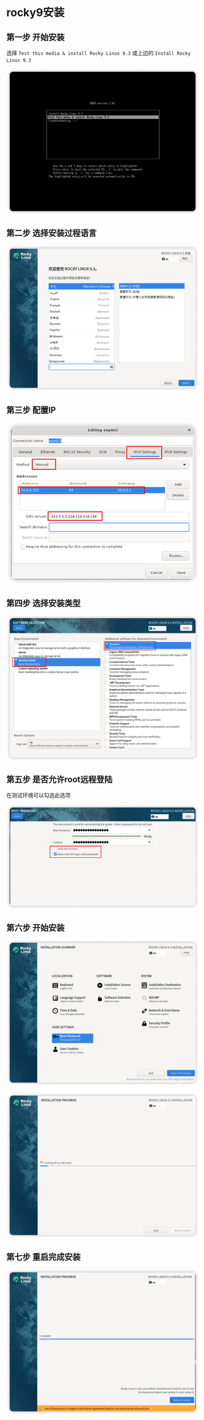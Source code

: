 # rocky9安装

## 第一步 开始安装

选择 `Test this media & install Rocky Linux 9.3` 或上边的 `Install Rocky Linux 9.3`

![iShot_2024-05-11_19.36.56](https://raw.githubusercontent.com/pptfz/picgo-images/master/img/iShot_2024-05-11_19.36.56.png)



## 第二步 选择安装过程语言

![iShot_2024-05-11_19.38.39](https://raw.githubusercontent.com/pptfz/picgo-images/master/img/iShot_2024-05-11_19.38.39.png)

## 第三步 配置IP

![iShot_2024-05-11_19.53.10](https://raw.githubusercontent.com/pptfz/picgo-images/master/img/iShot_2024-05-11_19.53.10.png)

## 第四步 选择安装类型

![iShot_2024-05-11_19.55.29](https://raw.githubusercontent.com/pptfz/picgo-images/master/img/iShot_2024-05-11_19.55.29.png)

## 第五步 是否允许root远程登陆

在测试环境可以勾选此选项

![iShot_2024-05-11_19.56.14](https://raw.githubusercontent.com/pptfz/picgo-images/master/img/iShot_2024-05-11_19.56.14.png)

## 第六步 开始安装

![iShot_2024-05-11_19.56.33](https://raw.githubusercontent.com/pptfz/picgo-images/master/img/iShot_2024-05-11_19.56.33.png)



![iShot_2024-05-11_19.56.45](https://raw.githubusercontent.com/pptfz/picgo-images/master/img/iShot_2024-05-11_19.56.45.png)

## 第七步 重启完成安装

![iShot_2024-05-11_20.00.20](https://raw.githubusercontent.com/pptfz/picgo-images/master/img/iShot_2024-05-11_20.00.20.png)